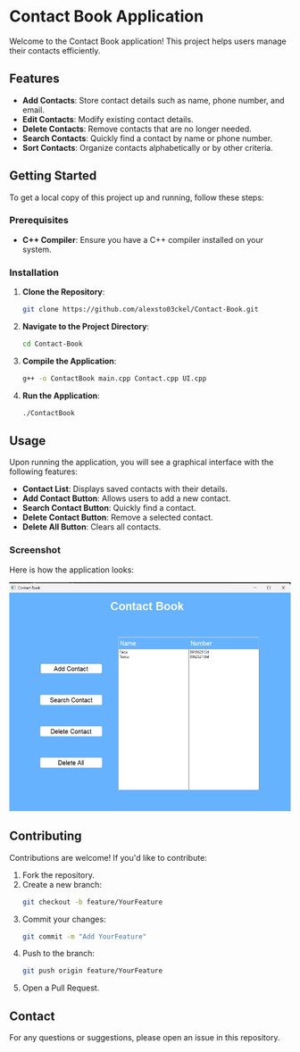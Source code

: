 # Contact Book Application

Welcome to the Contact Book application! This project helps users manage their contacts efficiently.

## Features

- **Add Contacts**: Store contact details such as name, phone number, and email.
- **Edit Contacts**: Modify existing contact details.
- **Delete Contacts**: Remove contacts that are no longer needed.
- **Search Contacts**: Quickly find a contact by name or phone number.
- **Sort Contacts**: Organize contacts alphabetically or by other criteria.

## Getting Started

To get a local copy of this project up and running, follow these steps:

### Prerequisites

- **C++ Compiler**: Ensure you have a C++ compiler installed on your system.

### Installation

1. **Clone the Repository**:
   ```bash
   git clone https://github.com/alexsto03ckel/Contact-Book.git
   ```
2. **Navigate to the Project Directory**:
   ```bash
   cd Contact-Book
   ```
3. **Compile the Application**:
   ```bash
   g++ -o ContactBook main.cpp Contact.cpp UI.cpp
   ```
4. **Run the Application**:
   ```bash
   ./ContactBook
   ```

## Usage

Upon running the application, you will see a graphical interface with the following features:

- **Contact List**: Displays saved contacts with their details.
- **Add Contact Button**: Allows users to add a new contact.
- **Search Contact Button**: Quickly find a contact.
- **Delete Contact Button**: Remove a selected contact.
- **Delete All Button**: Clears all contacts.

### Screenshot

Here is how the application looks:

![Contact Book GUI](image.png)

## Contributing

Contributions are welcome! If you'd like to contribute:

1. Fork the repository.
2. Create a new branch:
   ```bash
   git checkout -b feature/YourFeature
   ```
3. Commit your changes:
   ```bash
   git commit -m "Add YourFeature"
   ```
4. Push to the branch:
   ```bash
   git push origin feature/YourFeature
   ```
5. Open a Pull Request.

## Contact

For any questions or suggestions, please open an issue in this repository.

